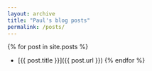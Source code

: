 ```yaml
---
layout: archive
title: "Paul's blog posts"
permalink: /posts/
---
```


{% for post in site.posts %}
  - [{{ post.title }}]({{ post.url }})
{% endfor %}